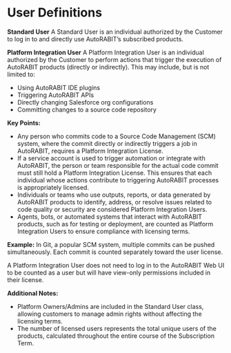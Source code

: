 # User Definitions

**Standard User** A Standard User is an individual authorized by the Customer to log in to and directly use AutoRABIT’s subscribed products.

**Platform Integration User** A Platform Integration User is an individual authorized by the Customer to perform actions that trigger the execution of AutoRABIT products (directly or indirectly). This may include, but is not limited to:

* Using AutoRABIT IDE plugins
* Triggering AutoRABIT APIs
* Directly changing Salesforce org configurations
* Committing changes to a source code repository

**Key Points:**

* Any person who commits code to a Source Code Management (SCM) system, where the commit directly or indirectly triggers a job in AutoRABIT, requires a Platform Integration License.
* If a service account is used to trigger automation or integrate with AutoRABIT, the person or team responsible for the actual code commit must still hold a Platform Integration License. This ensures that each individual whose actions contribute to triggering AutoRABIT processes is appropriately licensed.
* Individuals or teams who use outputs, reports, or data generated by AutoRABIT products to identify, address, or resolve issues related to code quality or security are considered Platform Integration Users.
* Agents, bots, or automated systems that interact with AutoRABIT products, such as for testing or deployment, are counted as Platform Integration Users to ensure compliance with licensing terms.

**Example:** In Git, a popular SCM system, multiple commits can be pushed simultaneously. Each commit is counted separately toward the user license.

A Platform Integration User does not need to log in to the AutoRABIT Web UI to be counted as a user but will have view-only permissions included in their license.

**Additional Notes:**

* Platform Owners/Admins are included in the Standard User class, allowing customers to manage admin rights without affecting the licensing terms.
* The number of licensed users represents the total unique users of the products, calculated throughout the entire course of the Subscription Term.
